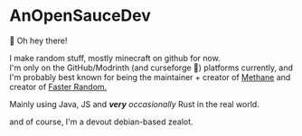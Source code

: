# AnOpenSauceDev
👋 Oh hey there!

I make random stuff, mostly minecraft on github for now. <br>
I'm only on the GitHub/Modrinth (and curseforge 🤢) platforms currently, and I'm probably best known for being the maintainer + creator of [Methane](https://modrinth.com/mod/methane) and creator of [Faster Random.](https://modrinth.com/mod/faster-random)

Mainly using Java, JS and _**very** occasionally_ Rust in the real world.

and of course, I'm a devout debian-based zealot.
